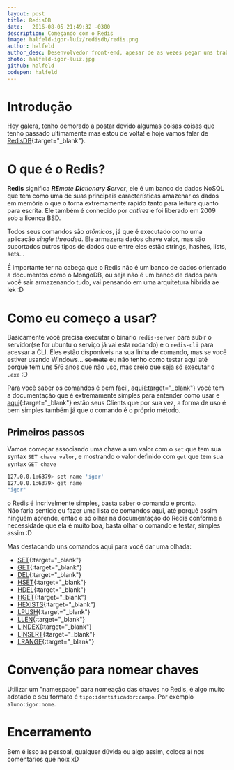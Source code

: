```yaml
---
layout: post
title: RedisDB
date:   2016-08-05 21:49:32 -0300
description: Começando com o Redis
image: halfeld-igor-luíz/redisdb/redis.png
author: halfeld
author_desc: Desenvolvedor front-end, apesar de as vezes pegar uns trabalhos de back, curte muito javascript e compartilhar os paranauês que sabe. Um dos criadores desse blog lindão =).
photo: halfeld-igor-luiz.jpg
github: halfeld
codepen: halfeld
---
```


Introdução
=========

Hey galera, tenho demorado a postar devido algumas coisas coisas que tenho passado ultimamente mas estou de volta! e hoje vamos falar de [RedisDB](http://redis.io/){:target="_blank"}.

O que é o Redis?
=============

**Redis** significa _**RE**mote **DI**ctionary **S**erver_, ele é um banco de dados NoSQL que tem como uma de suas principais características amazenar os dados em memória o que o torna extremamente rápido tanto para leitura quanto para escrita. Ele também é conhecido por _antirez_ e foi liberado em 2009 sob a licença BSD.

Todos seus comandos são _atômicos_, já que é executado como uma aplicação _single threaded_. Ele armazena dados chave valor, mas são suportados outros tipos de dados que entre eles estão strings, hashes, lists, sets...

É importante ter na cabeça que o Redis não é um banco de dados orientado a documentos como o MongoDB, ou seja não é um banco de dados para você sair armazenando tudo, vai pensando em uma arquitetura hibrida ae lek :D

Como eu começo a usar?
===================

Basicamente você precisa executar o binário `redis-server` para subir o servidor(se for ubuntu o serviço já vai esta rodando) e o `redis-cli` para acessar a CLI. Eles estão disponíveis na sua linha de comando, mas se você estiver usando Windows... <s>se mata</s> eu não tenho como testar aqui até porquê tem uns 5/6 anos que não uso, mas creio que seja só executar o `.exe` :D

Para você saber os comandos é bem fácil, [aqui](http://redis.io/commands){:target="_blank"} você tem a documentação que é extremamente simples para entender como usar e [aqui](http://redis.io/clients){:target="_blank"} estão seus Clients que por sua vez, a forma de uso é bem simples também já que o comando é o próprio método.

Primeiros passos
----------------

Vamos começar associando uma chave a um valor com o `set` que tem sua syntax `SET chave valor`, e mostrando o valor definido com `get` que tem sua syntax `GET chave`

```sh
127.0.0.1:6379> set name 'igor'
127.0.0.1:6379> get name
"igor"
```

o Redis é incrivelmente simples, basta saber o comando e pronto.  
Não faria sentido eu fazer uma lista de comandos aqui, até porquê assim ninguém aprende, então é só olhar na documentação do Redis conforme a necessidade que ela é muito boa, basta olhar o comando e testar, simples assim :D

Mas destacando uns comandos aqui para você dar uma olhada:

+ [SET](http://redis.io/commands/set){:target="_blank"}
+ [GET](http://redis.io/commands/get){:target="_blank"}
+ [DEL](http://redis.io/commands/del){:target="_blank"}
+ [HSET](http://redis.io/commands/hset){:target="_blank"}
+ [HDEL](http://redis.io/commands/hdel){:target="_blank"}
+ [HGET](http://redis.io/commands/hget){:target="_blank"}
+ [HEXISTS](http://redis.io/commands/hexists){:target="_blank"}
+ [LPUSH](http://redis.io/commands/lpush){:target="_blank"}
+ [LLEN](http://redis.io/commands/llen){:target="_blank"}
+ [LINDEX](http://redis.io/commands/lindex){:target="_blank"}
+ [LINSERT](http://redis.io/commands/linsert){:target="_blank"}
+ [LRANGE](http://redis.io/commands/lrange){:target="_blank"}


Convenção para nomear chaves
=========================

Utilizar um "namespace" para nomeação das chaves no Redis, é algo muito adotado e seu formato é `tipo:identificador:campo`. Por exemplo `aluno:igor:nome`.

Encerramento
===========

Bem é isso ae pessoal, qualquer dúvida ou algo assim, coloca aí nos comentários qué noix xD
